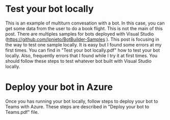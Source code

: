 # Test your bot locally
This is an example of multiturn convesation with a bot. In this case, you can get some data from the user to do a book flight. This is not the main of this post. There are multiples samples for bots deployed with Visual Studio (https://github.com/lpnieto/BotBuilder-Samples
). This post is focusing in the way to test one sample locally. It is easy but I found some errors at my first times. 
You can find in "Test your bot locally.pdf" how to test your bot locally. Also, frequently errors that I found while I try it at first times. You should follow these steps to test whatever bot built with Visual Studio locally. 


# Deploy your bot in Azure
Once you has running your bot locally, follow steps to deploy your bot to Teams with Azure. These steps are described in "Deploy your bot to Teams.pdf" file.  
